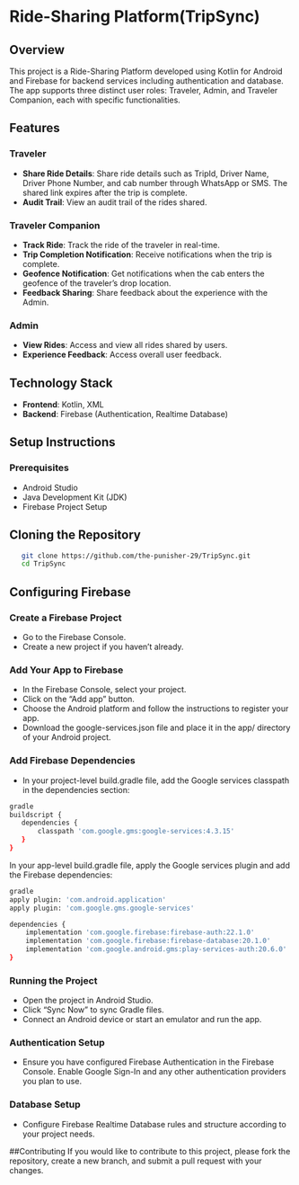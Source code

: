 # Ride-Sharing Platform(TripSync)

## Overview

This project is a Ride-Sharing Platform developed using Kotlin for Android and Firebase for backend services including authentication and database. The app supports three distinct user roles: Traveler, Admin, and Traveler Companion, each with specific functionalities.

## Features

### Traveler
- **Share Ride Details**: Share ride details such as TripId, Driver Name, Driver Phone Number, and cab number through WhatsApp or SMS. The shared link expires after the trip is complete.
- **Audit Trail**: View an audit trail of the rides shared.

### Traveler Companion
- **Track Ride**: Track the ride of the traveler in real-time.
- **Trip Completion Notification**: Receive notifications when the trip is complete.
- **Geofence Notification**: Get notifications when the cab enters the geofence of the traveler’s drop location.
- **Feedback Sharing**: Share feedback about the experience with the Admin.

### Admin
- **View Rides**: Access and view all rides shared by users.
- **Experience Feedback**: Access overall user feedback.

## Technology Stack

- **Frontend**: Kotlin, XML
- **Backend**: Firebase (Authentication, Realtime Database)

## Setup Instructions

### Prerequisites

- Android Studio
- Java Development Kit (JDK)
- Firebase Project Setup


## Cloning the Repository
 ```bash
    git clone https://github.com/the-punisher-29/TripSync.git
    cd TripSync
 ```


## Configuring Firebase

### Create a Firebase Project
- Go to the Firebase Console.
- Create a new project if you haven’t already.

### Add Your App to Firebase

- In the Firebase Console, select your project.
- Click on the “Add app” button.
- Choose the Android platform and follow the instructions to register your app.
- Download the google-services.json file and place it in the app/ directory of your Android project.

### Add Firebase Dependencies
- In your project-level build.gradle file, add the Google services classpath in the dependencies section:

 ```bash
gradle
buildscript {
    dependencies {
        classpath 'com.google.gms:google-services:4.3.15'
    }
}
 ```

In your app-level build.gradle file, apply the Google services plugin and add the Firebase dependencies:

```bash
gradle
apply plugin: 'com.android.application'
apply plugin: 'com.google.gms.google-services'

dependencies {
    implementation 'com.google.firebase:firebase-auth:22.1.0'
    implementation 'com.google.firebase:firebase-database:20.1.0'
    implementation 'com.google.android.gms:play-services-auth:20.6.0'
}
 ```

### Running the Project
- Open the project in Android Studio.
- Click “Sync Now” to sync Gradle files.
- Connect an Android device or start an emulator and run the app.

### Authentication Setup
- Ensure you have configured Firebase Authentication in the Firebase Console. Enable Google Sign-In and any other authentication providers you plan to use.

### Database Setup
- Configure Firebase Realtime Database rules and structure according to your project needs.

##Contributing
If you would like to contribute to this project, please fork the repository, create a new branch, and submit a pull request with your changes.
